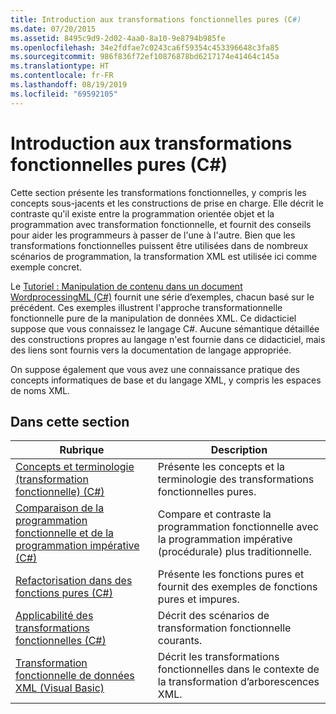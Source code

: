 ```yaml
---
title: Introduction aux transformations fonctionnelles pures (C#)
ms.date: 07/20/2015
ms.assetid: 8495c9d9-2d02-4aa0-8a10-9e8794b985fe
ms.openlocfilehash: 34e2fdfae7c0243ca6f59354c453396648c3fa85
ms.sourcegitcommit: 986f836f72ef10876878bd6217174e41464c145a
ms.translationtype: HT
ms.contentlocale: fr-FR
ms.lasthandoff: 08/19/2019
ms.locfileid: "69592105"
---
```

# <a name="introduction-to-pure-functional-transformations-c"></a>Introduction aux transformations fonctionnelles pures (C#)
Cette section présente les transformations fonctionnelles, y compris les concepts sous-jacents et les constructions de prise en charge. Elle décrit le contraste qu'il existe entre la programmation orientée objet et la programmation avec transformation fonctionnelle, et fournit des conseils pour aider les programmeurs à passer de l'une à l'autre. Bien que les transformations fonctionnelles puissent être utilisées dans de nombreux scénarios de programmation, la transformation XML est utilisée ici comme exemple concret.  
  
 Le [Tutoriel : Manipulation de contenu dans un document WordprocessingML (C#)](./shape-of-wordprocessingml-documents.md) fournit une série d’exemples, chacun basé sur le précédent. Ces exemples illustrent l'approche transformationnelle fonctionnelle pure de la manipulation de données XML. Ce didacticiel suppose que vous connaissez le langage C#. Aucune sémantique détaillée des constructions propres au langage n'est fournie dans ce didacticiel, mais des liens sont fournis vers la documentation de langage appropriée.  
  
 On suppose également que vous avez une connaissance pratique des concepts informatiques de base et du langage XML, y compris les espaces de noms XML.  
  
## <a name="in-this-section"></a>Dans cette section  
  
|Rubrique|Description|  
|-----------|-----------------|  
|[Concepts et terminologie (transformation fonctionnelle) (C#)](./concepts-and-terminology-functional-transformation.md)|Présente les concepts et la terminologie des transformations fonctionnelles pures.|  
|[Comparaison de la programmation fonctionnelle et de la programmation impérative (C#)](./functional-programming-vs-imperative-programming.md)|Compare et contraste la programmation fonctionnelle avec la programmation impérative (procédurale) plus traditionnelle.|  
|[Refactorisation dans des fonctions pures (C#)](./refactoring-into-pure-functions.md)|Présente les fonctions pures et fournit des exemples de fonctions pures et impures.|  
|[Applicabilité des transformations fonctionnelles (C#)](./applicability-of-functional-transformation.md)|Décrit des scénarios de transformation fonctionnelle courants.|  
|[Transformation fonctionnelle de données XML (Visual Basic)](../../../../visual-basic/programming-guide/concepts/linq/functional-transformation-of-xml.md)|Décrit les transformations fonctionnelles dans le contexte de la transformation d’arborescences XML.|  
  